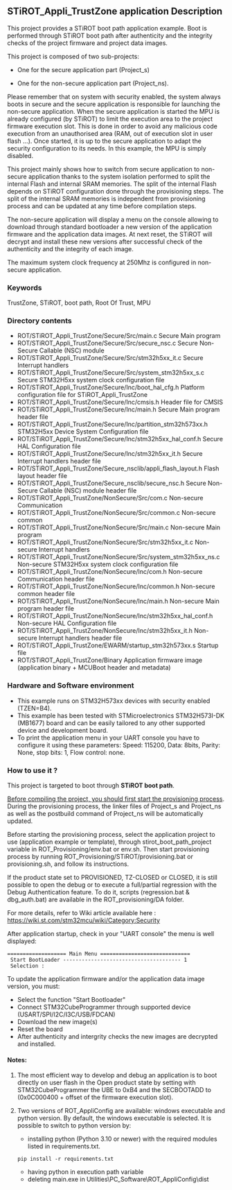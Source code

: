 ## <b>STiROT_Appli_TrustZone application Description</b>

This project provides a STiROT boot path application example. Boot is performed through STiROT boot path after authenticity and the integrity checks of the project firmware and project data
images.

This project is composed of two sub-projects:

- One for the secure application part (Project_s)

- One for the non-secure application part (Project_ns).


Please remember that on system with security enabled, the system always boots in secure and
the secure application is responsible for launching the non-secure application. When the secure application is started the MPU
is already configured (by STiROT) to limit the execution area to the project firmware execution slot. This is done in order to avoid
any malicious code execution from an unauthorised area (RAM, out of execution slot in user flash ...). Once started, it is up to the secure
application to adapt the security configuration to its needs. In this example, the MPU is simply disabled.

This project mainly shows how to switch from secure application to non-secure application
thanks to the system isolation performed to split the internal Flash and internal SRAM memories.
The split of the internal Flash depends on STiROT configuration done through the provisioning steps.
The split of the internal SRAM memories is independent from provisioning process and can be updated
at any time before compilation steps.

The non-secure application will display a menu on the console allowing to download through standard bootloader a new version
of the application firmware and the application data images.
At next reset, the STiROT will decrypt and install these new versions after successful check of the authenticity and the integrity of each image.

The maximum system clock frequency at 250Mhz is configured in non-secure application.

### <b>Keywords</b>

TrustZone, STiROT, boot path, Root Of Trust, MPU

### <b>Directory contents</b>

  - ROT/STiROT_Appli_TrustZone/Secure/Src/main.c                         Secure Main program
  - ROT/STiROT_Appli_TrustZone/Secure/Src/secure_nsc.c                   Secure Non-Secure Callable (NSC) module
  - ROT/STiROT_Appli_TrustZone/Secure/Src/stm32h5xx_it.c                 Secure Interrupt handlers
  - ROT/STiROT_Appli_TrustZone/Secure/Src/system_stm32h5xx_s.c           Secure STM32H5xx system clock configuration file
  - ROT/STiROT_Appli_TrustZone/Secure/Inc/boot_hal_cfg.h                 Platform configuration file for STiROT_Appli_TrustZone
  - ROT/STiROT_Appli_TrustZone/Secure/Inc/cmsis.h                        Header file for CMSIS
  - ROT/STiROT_Appli_TrustZone/Secure/Inc/main.h                         Secure Main program header file
  - ROT/STiROT_Appli_TrustZone/Secure/Inc/partition_stm32h573xx.h        STM32H5xx Device System Configuration file
  - ROT/STiROT_Appli_TrustZone/Secure/Inc/stm32h5xx_hal_conf.h           Secure HAL Configuration file
  - ROT/STiROT_Appli_TrustZone/Secure/Inc/stm32h5xx_it.h                 Secure Interrupt handlers header file
  - ROT/STiROT_Appli_TrustZone/Secure_nsclib/appli_flash_layout.h        Flash layout header file
  - ROT/STiROT_Appli_TrustZone/Secure_nsclib/secure_nsc.h                Secure Non-Secure Callable (NSC) module header file
  - ROT/STiROT_Appli_TrustZone/NonSecure/Src/com.c                       Non-secure Communication
  - ROT/STiROT_Appli_TrustZone/NonSecure/Src/common.c                    Non-secure common
  - ROT/STiROT_Appli_TrustZone/NonSecure/Src/main.c                      Non-secure Main program
  - ROT/STiROT_Appli_TrustZone/NonSecure/Src/stm32h5xx_it.c              Non-secure Interrupt handlers
  - ROT/STiROT_Appli_TrustZone/NonSecure/Src/system_stm32h5xx_ns.c       Non-secure STM32H5xx system clock configuration file
  - ROT/STiROT_Appli_TrustZone/NonSecure/Inc/com.h                       Non-secure Communication header file
  - ROT/STiROT_Appli_TrustZone/NonSecure/Inc/common.h                    Non-secure common header file
  - ROT/STiROT_Appli_TrustZone/NonSecure/Inc/main.h                      Non-secure Main program header file
  - ROT/STiROT_Appli_TrustZone/NonSecure/Inc/stm32h5xx_hal_conf.h        Non-secure HAL Configuration file
  - ROT/STiROT_Appli_TrustZone/NonSecure/Inc/stm32h5xx_it.h              Non-secure Interrupt handlers header file
  - ROT/STiROT_Appli_TrustZone/EWARM/startup_stm32h573xx.s               Startup file
  - ROT/STiROT_Appli_TrustZone/Binary                                    Application firmware image (application binary + MCUBoot header and metadata)

### <b>Hardware and Software environment</b>

  - This example runs on STM32H573xx devices with security enabled (TZEN=B4).
  - This example has been tested with STMicroelectronics STM32H573I-DK (MB1677)
    board and can be easily tailored to any other supported device
    and development board.
  - To print the application menu in your UART console you have to configure it using these parameters:
    Speed: 115200, Data: 8bits, Parity: None, stop bits: 1, Flow control: none.

### <b>How to use it ?</b>

This project is targeted to boot through <b>STiROT boot path</b>.

<u>Before compiling the project, you should first start the provisioning process</u>. During the provisioning process, the linker files
of Project_s and Project_ns as well as the postbuild command of Project_ns will be automatically updated.

Before starting the provisioning process, select the application project to use (application example or template),
through stirot_boot_path_project variable in ROT_Provisioning/env.bat or env.sh.
Then start provisioning process by running ROT_Provisioning/STiROT/provisioning.bat or provisioning.sh, and follow its instructions.

If the product state set to PROVISIONED, TZ-CLOSED or CLOSED, it is still possible to open the debug or to execute a full/partial regression
with the Debug Authentication feature. To do it, scripts (regression.bat & dbg_auth.bat) are available in the ROT_provisioning/DA folder.

For more details, refer to Wiki article available here : https://wiki.st.com/stm32mcu/wiki/Category:Security

After application startup, check in your "UART console" the menu is well displayed:
  ```
  =================== Main Menu =============================
   Start BootLoader -------------------------------------- 1
   Selection :
  ```

To update the application firmware and/or the application data image version, you must:

  - Select the function "Start Bootloader"
  - Connect STM32CubeProgrammer through supported device (USART/SPI/I2C/I3C/USB/FDCAN)
  - Download the new image(s)
  - Reset the board
  - After authenticity and intergrity checks the new images are decrypted and installed.

#### <b>Notes:</b>

  1. The most efficient way to develop and debug an application is to boot directly on user flash in the Open product state by setting with
     STM32CubeProgrammer the UBE to 0xB4 and the SECBOOTADD to (0x0C000400 + offset of the firmware execution slot).

  2. Two versions of ROT_AppliConfig are available: windows executable and python version. By default, the windows executable is selected. It
     is possible to switch to python version by:
        - installing python (Python 3.10 or newer) with the required modules listed in requirements.txt.
        ```
        pip install -r requirements.txt
        ```
        - having python in execution path variable
        - deleting main.exe in Utilities\PC_Software\ROT_AppliConfig\dist




